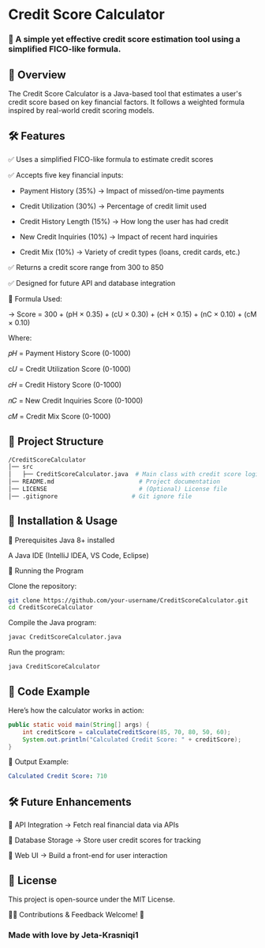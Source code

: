 # Credit Score Calculator                                                       
### 🚀 A simple yet effective credit score estimation tool using a simplified FICO-like formula.                  
                                                
## 📌 Overview                              
The Credit Score Calculator is a Java-based tool that estimates a user's credit score based on key financial factors. It follows a weighted formula inspired by real-world credit scoring models.
                          
## 🛠 Features                              
✅ Uses a simplified FICO-like formula to estimate credit scores
                                                                 
✅ Accepts five key financial inputs:
                                                                                                                     
- Payment History (35%) → Impact of missed/on-time payments
                     
- Credit Utilization (30%) → Percentage of credit limit used

- Credit History Length (15%) → How long the user has had credit                   
             
- New Credit Inquiries (10%) → Impact of recent hard inquiries

- Credit Mix (10%) → Variety of credit types (loans, credit cards, etc.)
  
✅ Returns a credit score range from 300 to 850

✅ Designed for future API and database integration

📌 Formula Used: 

-> Score = 300 + (pH × 0.35) + (cU × 0.30) + (cH × 0.15) + (nC × 0.10) + (cM × 0.10)

Where:

𝑝𝐻 = Payment History Score (0-1000)


c𝑈 = Credit Utilization Score (0-1000)

𝑐𝐻 = Credit History Score (0-1000)

𝑛𝐶 = New Credit Inquiries Score (0-1000)

𝑐𝑀 = Credit Mix Score (0-1000)

## 📂 Project Structure
```bash
/CreditScoreCalculator
│── src
│   ├── CreditScoreCalculator.java  # Main class with credit score logic
│── README.md                        # Project documentation
│── LICENSE                          # (Optional) License file
│── .gitignore                     # Git ignore file
```
## 🚀 Installation & Usage
🔹 Prerequisites
Java 8+ installed

A Java IDE (IntelliJ IDEA, VS Code, Eclipse)

🔹 Running the Program

Clone the repository:

```sh
git clone https://github.com/your-username/CreditScoreCalculator.git
cd CreditScoreCalculator
```
Compile the Java program:

```sh
javac CreditScoreCalculator.java
```
Run the program:

```sh
java CreditScoreCalculator
```
## 📌 Code Example
Here’s how the calculator works in action:

```java
public static void main(String[] args) {
    int creditScore = calculateCreditScore(85, 70, 80, 50, 60);
    System.out.println("Calculated Credit Score: " + creditScore);
}
```
📝 Output Example:
```yaml
Calculated Credit Score: 710
```
## 🛠 Future Enhancements

📌 API Integration → Fetch real financial data via APIs

📌 Database Storage → Store user credit scores for tracking

📌 Web UI → Build a front-end for user interaction

## 📜 License
This project is open-source under the MIT License.

👨‍💻 Contributions & Feedback Welcome! 🚀

### Made with love by Jeta-Krasniqi1

